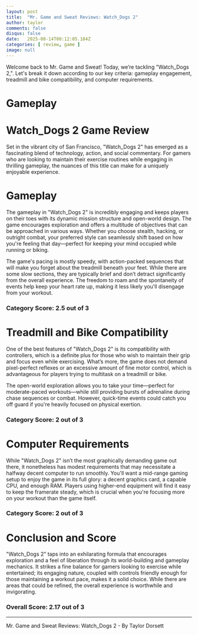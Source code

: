 ```yaml
---
layout: post
title:  "Mr. Game and Sweat Reviews: Watch_Dogs 2"
author: taylor
comments: false
disqus: false
date:   2025-08-14T00:12:05.184Z
categories: [ review, game ]
image: null
---
```


Welcome back to Mr. Game and Sweat! Today, we’re tackling "Watch_Dogs 2,". Let's break it down according to our key criteria: gameplay engagement, treadmill and bike compatibility, and computer requirements.

# Gameplay

# Watch_Dogs 2 Game Review

Set in the vibrant city of San Francisco, "Watch_Dogs 2" has emerged as a fascinating blend of technology, action, and social commentary. For gamers who are looking to maintain their exercise routines while engaging in thrilling gameplay, the nuances of this title can make for a uniquely enjoyable experience. 

# Gameplay

The gameplay in "Watch_Dogs 2" is incredibly engaging and keeps players on their toes with its dynamic mission structure and open-world design. The game encourages exploration and offers a multitude of objectives that can be approached in various ways. Whether you choose stealth, hacking, or outright combat, your preferred style can seamlessly shift based on how you're feeling that day—perfect for keeping your mind occupied while running or biking. 

The game's pacing is mostly speedy, with action-packed sequences that will make you forget about the treadmill beneath your feet. While there are some slow sections, they are typically brief and don’t detract significantly from the overall experience. The freedom to roam and the spontaneity of events help keep your heart rate up, making it less likely you'll disengage from your workout. 

### Category Score: 2.5 out of 3

# Treadmill and Bike Compatibility

One of the best features of "Watch_Dogs 2" is its compatibility with controllers, which is a definite plus for those who wish to maintain their grip and focus even while exercising. What’s more, the game does not demand pixel-perfect reflexes or an excessive amount of fine motor control, which is advantageous for players trying to multitask on a treadmill or bike. 

The open-world exploration allows you to take your time—perfect for moderate-paced workouts—while still providing bursts of adrenaline during chase sequences or combat. However, quick-time events could catch you off guard if you're heavily focused on physical exertion. 

### Category Score: 2 out of 3

# Computer Requirements

While "Watch_Dogs 2" isn’t the most graphically demanding game out there, it nonetheless has modest requirements that may necessitate a halfway decent computer to run smoothly. You'll want a mid-range gaming setup to enjoy the game in its full glory: a decent graphics card, a capable CPU, and enough RAM. Players using higher-end equipment will find it easy to keep the framerate steady, which is crucial when you're focusing more on your workout than the game itself.

### Category Score: 2 out of 3

# Conclusion and Score

"Watch_Dogs 2" taps into an exhilarating formula that encourages exploration and a feel of liberation through its world-building and gameplay mechanics. It strikes a fine balance for gamers looking to exercise while entertained; its engaging nature, coupled with controls friendly enough for those maintaining a workout pace, makes it a solid choice. While there are areas that could be refined, the overall experience is worthwhile and invigorating.

### Overall Score: 2.17 out of 3

---

Mr. Game and Sweat Reviews: Watch_Dogs 2 - By Taylor Dorsett
